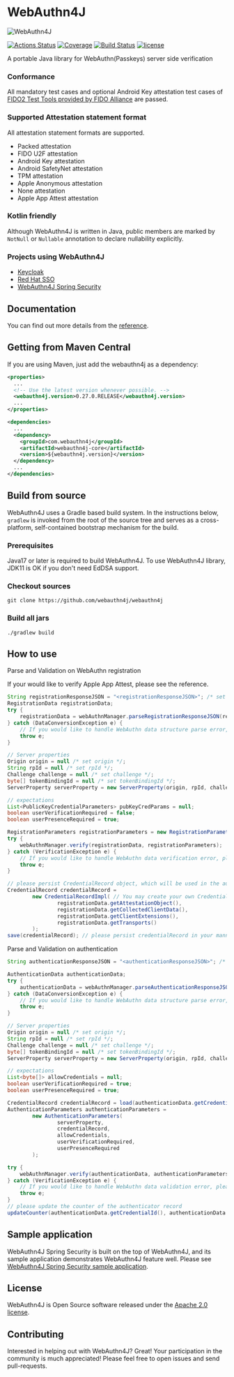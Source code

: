 # WebAuthn4J

![WebAuthn4J](./docs/image/logo.png)

[![Actions Status](https://github.com/webauthn4j/webauthn4j/workflows/CI/badge.svg)](https://github.com/webauthn4j/webauthn4j/actions)
[![Coverage](https://sonarcloud.io/api/project_badges/measure?project=webauthn4j&metric=coverage)](https://sonarcloud.io/dashboard?id=webauthn4j)
[![Build Status](https://img.shields.io/maven-central/v/com.webauthn4j/webauthn4j-core.svg)](https://search.maven.org/#search%7Cga%7C1%7Cwebauthn4j)
[![license](https://img.shields.io/github/license/webauthn4j/webauthn4j.svg)](https://github.com/webauthn4j/webauthn4j/blob/master/LICENSE.txt)

A portable Java library for WebAuthn(Passkeys) server side verification

### Conformance

All mandatory test cases and optional Android Key attestation test cases of [FIDO2 Test Tools provided by FIDO Alliance](https://fidoalliance.org/certification/functional-certification/conformance/)
are passed.

### Supported Attestation statement format

All attestation statement formats are supported.

* Packed attestation
* FIDO U2F attestation
* Android Key attestation
* Android SafetyNet attestation
* TPM attestation
* Apple Anonymous attestation
* None attestation
* Apple App Attest attestation

### Kotlin friendly

Although WebAuthn4J is written in Java, public members are marked by `NotNull` or `Nullable` annotation
to declare nullability explicitly.

### Projects using WebAuthn4J

* [Keycloak](https://www.keycloak.org/)
* [Red Hat SSO](https://access.redhat.com/documentation/en-us/red_hat_single_sign-on/7.4/)
* [WebAuthn4J Spring Security](https://github.com/webauthn4j/webauthn4j-spring-security)

## Documentation

You can find out more details from the [reference](https://webauthn4j.github.io/webauthn4j/en/).

## Getting from Maven Central

If you are using Maven, just add the webauthn4j as a dependency:

```xml
<properties>
  ...
  <!-- Use the latest version whenever possible. -->
  <webauthn4j.version>0.27.0.RELEASE</webauthn4j.version>
  ...
</properties>

<dependencies>
  ...
  <dependency>
    <groupId>com.webauthn4j</groupId>
    <artifactId>webauthn4j-core</artifactId>
    <version>${webauthn4j.version}</version>
  </dependency>
  ...
</dependencies>
```


## Build from source

WebAuthn4J uses a Gradle based build system.
In the instructions below, `gradlew` is invoked from the root of the source tree and serves as a cross-platform,
self-contained bootstrap mechanism for the build.

### Prerequisites

Java17 or later is required to build WebAuthn4J.
To use WebAuthn4J library, JDK11 is OK if you don't need EdDSA support.

### Checkout sources

```
git clone https://github.com/webauthn4j/webauthn4j
```

### Build all jars

```
./gradlew build
```

## How to use

Parse and Validation on WebAuthn registration

If your would like to verify Apple App Attest, please see the reference.

```java 
String registrationResponseJSON = "<registrationResponseJSON>"; /* set registrationResponseJSON received from frontend */
RegistrationData registrationData;
try {
    registrationData = webAuthnManager.parseRegistrationResponseJSON(registrationResponseJSON);
} catch (DataConversionException e) {
    // If you would like to handle WebAuthn data structure parse error, please catch DataConversionException
    throw e;
}

// Server properties
Origin origin = null /* set origin */;
String rpId = null /* set rpId */;
Challenge challenge = null /* set challenge */;
byte[] tokenBindingId = null /* set tokenBindingId */;
ServerProperty serverProperty = new ServerProperty(origin, rpId, challenge, tokenBindingId);

// expectations
List<PublicKeyCredentialParameters> pubKeyCredParams = null;
boolean userVerificationRequired = false;
boolean userPresenceRequired = true;

RegistrationParameters registrationParameters = new RegistrationParameters(serverProperty, pubKeyCredParams, userVerificationRequired, userPresenceRequired);
try {
    webAuthnManager.verify(registrationData, registrationParameters);
} catch (VerificationException e) {
    // If you would like to handle WebAuthn data verification error, please catch VerificationException
    throw e;
}

// please persist CredentialRecord object, which will be used in the authentication process.
CredentialRecord credentialRecord =
        new CredentialRecordImpl( // You may create your own CredentialRecord implementation to save friendly authenticator name
                registrationData.getAttestationObject(),
                registrationData.getCollectedClientData(),
                registrationData.getClientExtensions(),
                registrationData.getTransports()
        );
save(credentialRecord); // please persist credentialRecord in your manner
```

Parse and Validation on authentication
```java 
String authenticationResponseJSON = "<authenticationResponseJSON>"; /* set authenticationResponseJSON received from frontend */

AuthenticationData authenticationData;
try {
    authenticationData = webAuthnManager.parseAuthenticationResponseJSON(authenticationResponseJSON);
} catch (DataConversionException e) {
    // If you would like to handle WebAuthn data structure parse error, please catch DataConversionException
    throw e;
}

// Server properties
Origin origin = null /* set origin */;
String rpId = null /* set rpId */;
Challenge challenge = null /* set challenge */;
byte[] tokenBindingId = null /* set tokenBindingId */;
ServerProperty serverProperty = new ServerProperty(origin, rpId, challenge, tokenBindingId);

// expectations
List<byte[]> allowCredentials = null;
boolean userVerificationRequired = true;
boolean userPresenceRequired = true;

CredentialRecord credentialRecord = load(authenticationData.getCredentialId()); // please load authenticator object persisted in the registration process in your manner
AuthenticationParameters authenticationParameters =
        new AuthenticationParameters(
                serverProperty,
                credentialRecord,
                allowCredentials,
                userVerificationRequired,
                userPresenceRequired
        );

try {
    webAuthnManager.verify(authenticationData, authenticationParameters);
} catch (VerificationException e) {
    // If you would like to handle WebAuthn data validation error, please catch ValidationException
    throw e;
}
// please update the counter of the authenticator record
updateCounter(authenticationData.getCredentialId(), authenticationData.getAuthenticatorData().getSignCount());
```

## Sample application

WebAuthn4J Spring Security is built on the top of WebAuthn4J, and its sample application demonstrates WebAuthn4J feature well.
Please see [WebAuthn4J Spring Security sample application](https://github.com/webauthn4j/webauthn4j-spring-security).

## License

WebAuthn4J is Open Source software released under the
[Apache 2.0 license](http://www.apache.org/licenses/LICENSE-2.0.html).

## Contributing

Interested in helping out with WebAuthn4J? Great! Your participation in the community is much appreciated!
Please feel free to open issues and send pull-requests.
